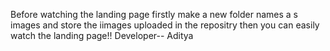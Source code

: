 Before watching the landing page
firstly make a new folder names a s images and store the iimages uploaded in the repositry 
then you can easily watch the landing page!!
Developer-- Aditya
